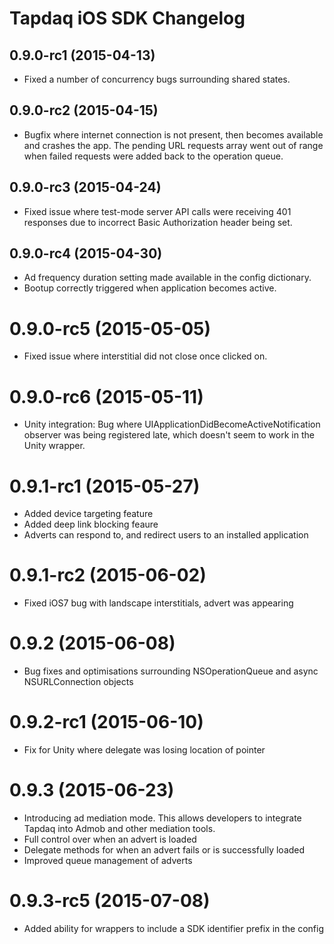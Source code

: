 # Tapdaq iOS SDK Changelog

## 0.9.0-rc1 (2015-04-13)

- Fixed a number of concurrency bugs surrounding shared states.

## 0.9.0-rc2 (2015-04-15)

- Bugfix where internet connection is not present, then becomes available and crashes the app. The pending URL requests array went out of range when failed requests were added back to the operation queue.

## 0.9.0-rc3 (2015-04-24)

- Fixed issue where test-mode server API calls were receiving 401 responses due to incorrect Basic Authorization header being set. 

## 0.9.0-rc4 (2015-04-30)

- Ad frequency duration setting made available in the config dictionary.
- Bootup correctly triggered when application becomes active.

# 0.9.0-rc5 (2015-05-05)

- Fixed issue where interstitial did not close once clicked on.

# 0.9.0-rc6 (2015-05-11)

- Unity integration: Bug where UIApplicationDidBecomeActiveNotification observer was being registered late, which doesn't seem to work in the Unity wrapper.

# 0.9.1-rc1 (2015-05-27)

- Added device targeting feature
- Added deep link blocking feaure
- Adverts can respond to, and redirect users to an installed application

# 0.9.1-rc2 (2015-06-02)

- Fixed iOS7 bug with landscape interstitials, advert was appearing

# 0.9.2 (2015-06-08) 

- Bug fixes and optimisations surrounding NSOperationQueue and async NSURLConnection objects

# 0.9.2-rc1 (2015-06-10)

- Fix for Unity where delegate was losing location of pointer

# 0.9.3 (2015-06-23)

- Introducing ad mediation mode. This allows developers to integrate Tapdaq into Admob and other mediation tools.
- Full control over when an advert is loaded
- Delegate methods for when an advert fails or is successfully loaded
- Improved queue management of adverts

# 0.9.3-rc5 (2015-07-08) 

- Added ability for wrappers to include a SDK identifier prefix in the config 